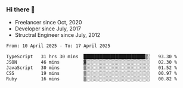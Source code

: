 ### Hi there 👋

- Freelancer since Oct, 2020
- Developer since July, 2017
- Structral Engineer since July, 2012

<!--START_SECTION:waka-->

```txt
From: 10 April 2025 - To: 17 April 2025

TypeScript   31 hrs 30 mins  ███████████████████████▒░   93.30 %
JSON         46 mins         ▓░░░░░░░░░░░░░░░░░░░░░░░░   02.30 %
JavaScript   30 mins         ▒░░░░░░░░░░░░░░░░░░░░░░░░   01.52 %
CSS          19 mins         ▒░░░░░░░░░░░░░░░░░░░░░░░░   00.97 %
Ruby         16 mins         ▒░░░░░░░░░░░░░░░░░░░░░░░░   00.82 %
```

<!--END_SECTION:waka-->
